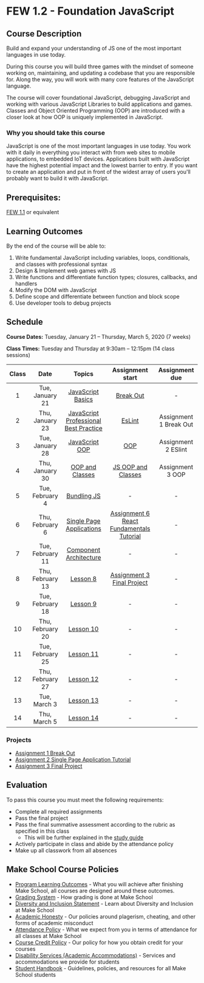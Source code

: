 # FEW 1.2 - Foundation JavaScript

## Course Description

Build and expand your understanding of JS one of the most important languages in use today. 

During this course you will build three games with the mindset of someone working on, maintaining, and updating a codebase that you are responsible for. Along the way, you will work with many core features of the JavaScript language.

The course will cover foundational JavaScript, debugging JavaScript and working with various JavaScript Libraries to build applications and games. Classes and Object Oriented Programming (OOP) are introduced with a closer look at how OOP is uniquely implemented in JavaScript.  

### Why you should take this course

JavaScript is one of the most important languages in use today. You work with it daily in everything you interact with from web sites to mobile applications, to embedded IoT devices. Applications built with JavaScript have the highest potential impact and the lowest barrier to entry. If you want to create an application and put in front of the widest array of users you'll probably want to build it with JavaScript.

## Prerequisites:  

[FEW 1.1](https://github.com/Make-School-Courses/FEW-1.1-Web-Foundations) or equivalent

## Learning Outcomes

By the end of the course will be able to:

1. Write fundamental JavaScript including variables, loops, conditionals, and classes with professional syntax
1. Design & Implement web games with JS
1. Write functions and differentiate function types; closures, callbacks, and handlers
1. Modify the DOM with JavaScript
1. Define scope and differentiate between function and block scope
1. Use developer tools to debug projects

## Schedule

**Course Dates:** Tuesday, January 21 – Thursday, March 5, 2020 (7 weeks)

**Class Times:** Tuesday and Thursday at 9:30am – 12:15pm (14 class sessions)

| Class | Date | Topics | Assignment start | Assignment due |
|:-----:|:----:|:------:|:----------------:|:--------------:|
|  1 | Tue, January 21 | [JavaScript Basics](Lessons/Lesson-01.md) | [Break Out](Assignments/Assignment-1-Break-Out.md) | - |
|  2 | Thu, January 23 | [JavaScript Professional Best Practice](Lessons/Lesson-02.md) | [EsLint](Assignment/Assignment-2-EsLint.md) | Assignment 1 Break Out |
|  3 | Tue, January 28 | [JavaScript OOP](Lessons/Lesson-03.md) | [OOP](Assignment/Assignment-3-OOP.md) | Assignment 2 ESlint |
|  4 | Thu, January 30 | [OOP and Classes](Lessons/Lesson-04.md) | [JS OOP and Classes](Assignment/Assignment-3-OOP.md) | Assignment 3 OOP |
|  5 | Tue, February 4 | [Bundling JS](Lessons/Lesson-05.md) | - | - |
|  6 | Thu, February 6 | [Single Page Applications](Lessons/Lesson-06.md)  | [Assignment 6 React Fundamentals Tutorial](Assignments/Assignment-6-react-fundamentals.md) | - |
|  7 | Tue, February 11 | [Component Architecture](Lessons/Lesson-07.md) | - | - |
|  8 | Thu, February 13 | [Lesson 8](Lessons/Lesson-08.md) | [Assignment 3 Final Project](Assignments/Assignment-3-Final-Project.md) | - |
|  9 | Tue, February 18 | [Lesson 9](Lessons/Lesson-09.md) | - | - |
| 10 | Thu, February 20 | [Lesson 10](Lessons/Lesson-10.md) | - | - |
| 11 | Tue, February 25 | [Lesson 11](Lessons/Lesson-11.md) | - | - |
| 12 | Thu, February 27 | [Lesson 12](Lessons/Lesson-12.md) | - | - |
| 13 | Tue, March 3     | [Lesson 13](Lessons/Lesson-13.md) | - | - |
| 14 | Thu, March 5     | [Lesson 14](Lessons/Lesson-14.md) | - | - |

### Projects

- [Assignment 1 Break Out](Assignment-1-Break-Out.md)
- [Assignment 2 Single Page Application Tutorial](Assignments/Assignment-2-Single-Page-Application-Tutorial.md)
- [Assignment 3 Final Project](Assignments/Assignment-3-Final-Project.md)

## Evaluation

To pass this course you must meet the following requirements:

- Complete all required assignments 
- Pass the final project
- Pass the final summative assessment according to the rubric as specified in this class
    - This will be further explained in the [study guide](ADD_STUDY_GUIDE_LNK)
- Actively participate in class and abide by the attendance policy
- Make up all classwork from all absences

## Make School Course Policies

- [Program Learning Outcomes](https://make.sc/program-learning-outcomes) - What you will achieve after finishing Make School, all courses are designed around these outcomes.
- [Grading System](https://make.sc/grading-system) - How grading is done at Make School
- [Diversity and Inclusion Statement](https://make.sc/diversity-and-inclusion-statement) - Learn about Diversity and Inclusion at Make School
- [Academic Honesty](https://make.sc/academic-honesty-policy) - Our policies around plagerism, cheating, and other forms of academic misconduct 
- [Attendance Policy](https://make.sc/attendance-policy) - What we expect from you in terms of attendance for all classes at Make School
- [Course Credit Policy](https://make.sc/course-credit-policy) - Our policy for how you obtain credit for your courses
- [Disability Services (Academic Accommodations)](https://make.sc/disability-services) - Services and accommodations we provide for students
- [Student Handbook](https://make.sc/student-handbook) - Guidelines, policies, and resources for all Make School students

